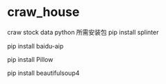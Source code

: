 # craw_house
craw stock data
python 所需安装包
pip install splinter

pip install baidu-aip

pip install Pillow

pip install beautifulsoup4
